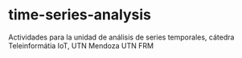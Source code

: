 # time-series-analysis
Actividades para la unidad de análisis de series temporales, cátedra Teleinformátia IoT, UTN Mendoza UTN FRM
